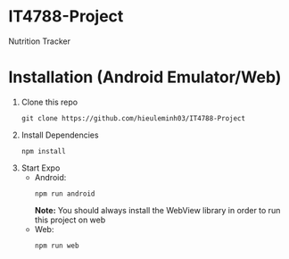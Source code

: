 # IT4788-Project
Nutrition Tracker

# Installation (Android Emulator/Web)
1. Clone this repo
    ```shell
    git clone https://github.com/hieuleminh03/IT4788-Project
    ```
2. Install Dependencies
    ```shell
    npm install
    ```
3. Start Expo
    - Android:
        ```
        npm run android
        ```
        **Note:** You should always install the WebView library in order to run this project on web
    - Web:
        ```
        npm run web
        ```
